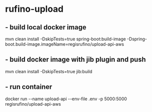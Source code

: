 # rufino-upload

## - build local docker image 
mvn clean install -DskipTests=true spring-boot:build-image -Dspring-boot.build-image.imageName=regisrufino/upload-api-aws

## - build docker image with jib plugin and push
mvn clean install -DskipTests=true jib:build

## - run container
docker run --name upload-api --env-file .env -p 5000:5000 regisrufino/upload-api-aws